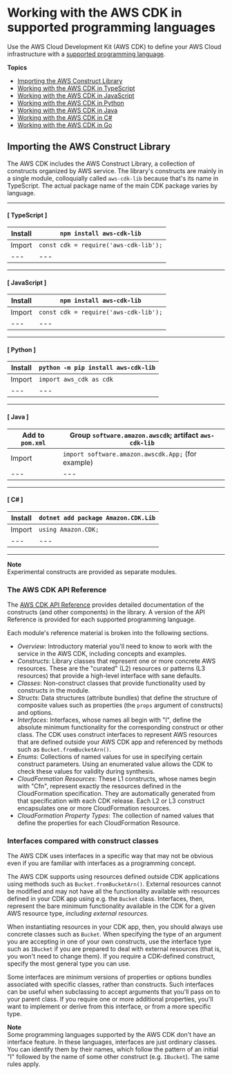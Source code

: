 # Working with the AWS CDK in supported programming languages<a name="work-with"></a>

Use the AWS Cloud Development Kit \(AWS CDK\) to define your AWS Cloud infrastructure with a [supported programming language](languages.md)\.

**Topics**
+ [Importing the AWS Construct Library](#work-with-library)
+ [Working with the AWS CDK in TypeScript](work-with-cdk-typescript.md)
+ [Working with the AWS CDK in JavaScript](work-with-cdk-javascript.md)
+ [Working with the AWS CDK in Python](work-with-cdk-python.md)
+ [Working with the AWS CDK in Java](work-with-cdk-java.md)
+ [Working with the AWS CDK in C\#](work-with-cdk-csharp.md)
+ [Working with the AWS CDK in Go](work-with-cdk-go.md)

## Importing the AWS Construct Library<a name="work-with-library"></a>

The AWS CDK includes the AWS Construct Library, a collection of constructs organized by AWS service\. The library's constructs are mainly in a single module, colloquially called `aws-cdk-lib` because that's its name in TypeScript\. The actual package name of the main CDK package varies by language\.

------
#### [ TypeScript ]

| Install | `npm install aws-cdk-lib` | 
| --- |--- |
| Import | `const cdk = require('aws-cdk-lib');` | 
| --- |--- |

------
#### [ JavaScript ]

| Install | `npm install aws-cdk-lib` | 
| --- |--- |
| Import | `const cdk = require('aws-cdk-lib');` | 
| --- |--- |

------
#### [ Python ]

| Install | `python -m pip install aws-cdk-lib` | 
| --- |--- |
| Import | `import aws_cdk as cdk` | 
| --- |--- |

------
#### [ Java ]

| Add to `pom.xml` | Group `software.amazon.awscdk`; artifact `aws-cdk-lib` | 
| --- |--- |
| Import | `import software.amazon.awscdk.App;` \(for example\) | 
| --- |--- |

------
#### [ C\# ]

| Install | `dotnet add package Amazon.CDK.Lib` | 
| --- |--- |
| Import | `using Amazon.CDK;` | 
| --- |--- |

------

**Note**  
Experimental constructs are provided as separate modules\.

### The AWS CDK API Reference<a name="work-with-library-reference"></a>

The [AWS CDK API Reference](https://docs.aws.amazon.com/cdk/api/v2/docs/aws-construct-library.html) provides detailed documentation of the constructs \(and other components\) in the library\. A version of the API Reference is provided for each supported programming language\.

Each module's reference material is broken into the following sections\.
+ *Overview*: Introductory material you'll need to know to work with the service in the AWS CDK, including concepts and examples\.
+ *Constructs*: Library classes that represent one or more concrete AWS resources\. These are the "curated" \(L2\) resources or patterns \(L3 resources\) that provide a high\-level interface with sane defaults\.
+ *Classes*: Non\-construct classes that provide functionality used by constructs in the module\.
+ *Structs*: Data structures \(attribute bundles\) that define the structure of composite values such as properties \(the `props` argument of constructs\) and options\.
+ *Interfaces*: Interfaces, whose names all begin with "I", define the absolute minimum functionality for the corresponding construct or other class\. The CDK uses construct interfaces to represent AWS resources that are defined outside your AWS CDK app and referenced by methods such as `Bucket.fromBucketArn()`\. 
+ *Enums*: Collections of named values for use in specifying certain construct parameters\. Using an enumerated value allows the CDK to check these values for validity during synthesis\.
+ *CloudFormation Resources*: These L1 constructs, whose names begin with "Cfn", represent exactly the resources defined in the CloudFormation specification\. They are automatically generated from that specification with each CDK release\. Each L2 or L3 construct encapsulates one or more CloudFormation resources\.
+ *CloudFormation Property Types*: The collection of named values that define the properties for each CloudFormation Resource\.

### Interfaces compared with construct classes<a name="work-with-library-interfaces"></a>

The AWS CDK uses interfaces in a specific way that may not be obvious even if you are familiar with interfaces as a programming concept\.

The AWS CDK supports using resources defined outside CDK applications using methods such as `Bucket.fromBucketArn()`\. External resources cannot be modified and may not have all the functionality available with resources defined in your CDK app using e\.g\. the `Bucket` class\. Interfaces, then, represent the bare minimum functionality available in the CDK for a given AWS resource type, *including external resources\.*

When instantiating resources in your CDK app, then, you should always use concrete classes such as `Bucket`\. When specifying the type of an argument you are accepting in one of your own constructs, use the interface type such as `IBucket` if you are prepared to deal with external resources \(that is, you won't need to change them\)\. If you require a CDK\-defined construct, specify the most general type you can use\.

Some interfaces are minimum versions of properties or options bundles associated with specific classes, rather than constructs\. Such interfaces can be useful when subclassing to accept arguments that you'll pass on to your parent class\. If you require one or more additional properties, you'll want to implement or derive from this interface, or from a more specific type\.

**Note**  
Some programming languages supported by the AWS CDK don't have an interface feature\. In these languages, interfaces are just ordinary classes\. You can identify them by their names, which follow the pattern of an initial "I" followed by the name of some other construct \(e\.g\. `IBucket`\)\. The same rules apply\.